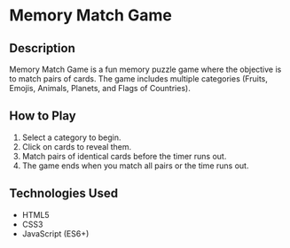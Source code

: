 # Memory Match Game

## Description
Memory Match Game is a fun memory puzzle game where the objective is to match pairs of cards. The game includes multiple categories (Fruits, Emojis, Animals, Planets, and Flags of Countries).

## How to Play
1. Select a category to begin.
2. Click on cards to reveal them.
3. Match pairs of identical cards before the timer runs out.
4. The game ends when you match all pairs or the time runs out.

## Technologies Used
- HTML5
- CSS3
- JavaScript (ES6+)


